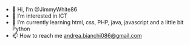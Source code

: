 - 👋 Hi, I’m @JimmyWhite86
- 👀 I’m interested in ICT
- 🌱 I’m currently learning html, css, PHP, java, javascript and a little bit Python
- 📫 How to reach me andrea.bianchi086@gmail.com

<!---
JimmyWhite86/JimmyWhite86 is a ✨ special ✨ repository because its `README.md` (this file) appears on your GitHub profile.
You can click the Preview link to take a look at your changes.
--->
